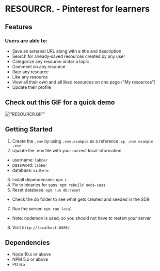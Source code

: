 RESOURCR. - Pinterest for learners
=========

## Features

### Users are able to: 
  * Save an external URL along with a title and description
  * Search for already-saved resources created by any user
  * Categorize any resource under a topic
  * Comment on any resource
  * Rate any resource
  * Like any resource
  * View all their own and all liked resources on one page ("My resources")
  * Update their profile

## Check out this GIF for a quick demo

!["RESOURCR.GIF"](https://ibb.co/MD8hsh8)
## Getting Started

1. Create the `.env` by using `.env.example` as a reference: `cp .env.example .env`
2. Update the .env file with your correct local information 
  - username: `labber` 
  - password: `labber` 
  - database: `midterm`
3. Install dependencies: `npm i`
4. Fix to binaries for sass: `npm rebuild node-sass`
5. Reset database: `npm run db:reset`
  - Check the db folder to see what gets created and seeded in the SDB
7. Run the server: `npm run local`
  - Note: nodemon is used, so you should not have to restart your server
8. Visit `http://localhost:8080/`

## Dependencies

- Node 10.x or above
- NPM 5.x or above
- PG 6.x
